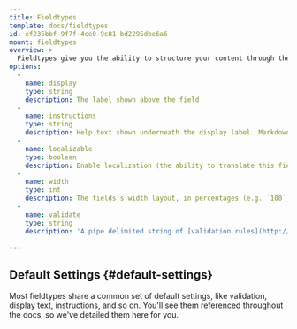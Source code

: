 ```yaml
---
title: Fieldtypes
template: docs/fieldtypes
id: ef235bbf-9f7f-4ce0-9c81-bd2295dbe6a6
mount: fieldtypes
overview: >
  Fieldtypes give you the ability to structure your content through the use of tailored interfaces designed for different types of data. They are the Control Panel connection to the Flat Files that make Statamic what it is. Every fieldtype is ultimately writing YAML in a pre-determined format for you.
options:
  -
    name: display
    type: string
    description: The label shown above the field
  -
    name: instructions
    type: string
    description: Help text shown underneath the display label. Markdown supported.
  -
    name: localizable
    type: boolean
    description: Enable localization (the ability to translate this field)
  -
    name: width
    type: int
    description: The fields's width layout, in percentages (e.g. `100`, `50`)
  -
    name: validate
    type: string
    description: 'A pipe delimited string of [validation rules](http://laravel.com/docs/5.1/validation#available-validation-rules)'

---
```

## Default Settings {#default-settings}

Most fieldtypes share a common set of default settings, like validation, display text, instructions, and so on. You'll see them referenced throughout the docs, so we've detailed them here for you.
